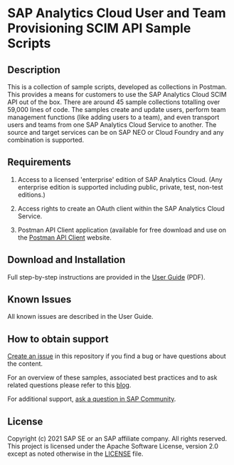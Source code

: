 # SAP Analytics Cloud User and Team Provisioning SCIM API Sample Scripts

## Description
This is a collection of sample scripts, developed as collections in Postman. This provides a means for customers to use the SAP Analytics Cloud SCIM API out of the box. There are around 45 sample collections totalling over 59,000 lines of code. The samples create and update users, perform team management functions (like adding users to a team), and even transport users and teams from one SAP Analytics Cloud Service to another. The source and target services can be on SAP NEO or Cloud Foundry and any combination is supported.

## Requirements
1. Access to a licensed 'enterprise' edition of SAP Analytics Cloud. (Any enterprise edition is supported including public, private, test, non-test editions.)

2. Access rights to create an OAuth client within the SAP Analytics Cloud Service.

3. Postman API Client application (available for free download and use on the [Postman API Client](https://www.postman.com/product/api-client/) website.

## Download and Installation
Full step-by-step instructions are provided in the [User Guide](https://d.dam.sap.com/s/c/a/kv3cXuB) (PDF).

## Known Issues
All known issues are described in the User Guide.

## How to obtain support
[Create an issue](https://github.com/SAP-samples/analytics-cloud-scim-api-samples/issues) in this repository if you find a bug or have questions about the content.

For an overview of these samples, associated best practices and to ask related questions please refer to this [blog](https://blogs.sap.com/2021/05/28/sap-analytics-cloud-scim-api-best-practices-and-sample-scripts).

For additional support, [ask a question in SAP Community](https://answers.sap.com/questions/ask.html).

## License
Copyright (c) 2021 SAP SE or an SAP affiliate company. All rights reserved. This project is licensed under the Apache Software License, version 2.0 except as noted otherwise in the [LICENSE](LICENSES/Apache-2.0.txt) file.
